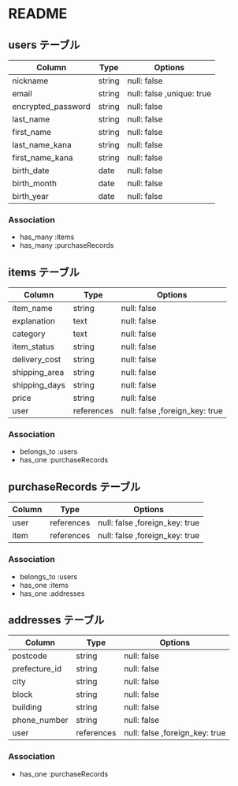 # README
## users テーブル

|Column             |Type   |Options                  |
|-------------------|-------|-------------------------|
|nickname           |string |null: false              |
|email              |string |null: false ,unique: true|
|encrypted_password |string |null: false              |
|last_name          |string |null: false              |
|first_name         |string |null: false              |
|last_name_kana     |string |null: false              |
|first_name_kana    |string |null: false              |
|birth_date         |date   |null: false              |
|birth_month        |date   |null: false              |
|birth_year         |date   |null: false              |

### Association
- has_many :items
- has_many :purchaseRecords



## items テーブル

|Column             |Type       |Options                        |
|-------------------|-----------|-------------------------------|
|item_name          |string     |null: false                    |
|explanation        |text       |null: false                    |
|category           |text       |null: false                    |
|item_status        |string     |null: false                    |
|delivery_cost      |string     |null: false                    |
|shipping_area      |string     |null: false                    |
|shipping_days      |string     |null: false                    |
|price              |string     |null: false                    |
|user               |references |null: false ,foreign_key: true |  #出品者

### Association
- belongs_to :users
- has_one :purchaseRecords



## purchaseRecords テーブル

|Column             |Type       |Options                        |
|-------------------|-----------|-------------------------------|
|user               |references |null: false ,foreign_key: true |  #購入者
|item               |references |null: false ,foreign_key: true |


### Association
- belongs_to :users
- has_one :items
- has_one :addresses



## addresses テーブル

|Column             |Type       |Options                        |
|-------------------|-----------|-------------------------------|
|postcode           |string     |null: false                    |
|prefecture_id      |string     |null: false                    |
|city               |string     |null: false                    |
|block              |string     |null: false                    |
|building           |string     |null: false                    |
|phone_number       |string     |null: false                    |
|user               |references |null: false ,foreign_key: true |


### Association
- has_one :purchaseRecords

